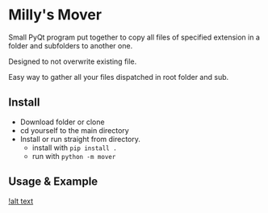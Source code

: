 # Milly's Mover
Small PyQt program put together to copy all files of specified extension in a folder and subfolders to another one. 

Designed to not overwrite existing file. 

Easy way to gather all your files dispatched in root folder and sub.


## Install
* Download folder or clone
* cd yourself to the main directory
* Install or run straight from directory.
  * install with ````pip install .  ````
  * run with ````python -m mover ````

## Usage & Example
[!alt text](https://github.com/vinc3PO/MilllyMover/blob/master/screenshot.PNG?raw=true)

